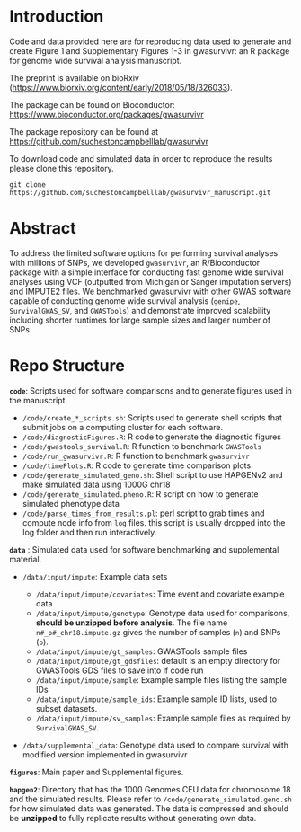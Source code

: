 
Introduction
============

Code and data provided here are for reproducing data used to generate and create Figure 1 and Supplementary Figures 1-3 in  gwasurvivr: an R package for genome wide survival analysis manuscript.


The preprint is available on bioRxiv (https://www.biorxiv.org/content/early/2018/05/18/326033).

The package can be found on Bioconductor: https://www.bioconductor.org/packages/gwasurvivr

The package repository can be found at https://github.com/suchestoncampbelllab/gwasurvivr

To download code and simulated data in order to reproduce the results please clone this repository.

```
git clone https://github.com/suchestoncampbelllab/gwasurvivr_manuscript.git
```

Abstract
========

To address the limited software options for performing survival analyses with millions of SNPs, we developed `gwasurvivr`, an R/Bioconductor package with a simple interface for conducting fast genome wide survival analyses using VCF (outputted from Michigan or Sanger imputation servers) and IMPUTE2 files. We benchmarked gwasurvivr with other GWAS software capable of conducting genome wide survival analysis (`genipe`, `SurvivalGWAS_SV`, and `GWASTools`) and demonstrate improved scalability including shorter runtimes for large sample sizes and larger number of SNPs.

Repo Structure
==============

**`code`**: Scripts used for software comparisons and to generate figures used in the manuscript.

-   `/code/create_*_scripts.sh`: Scripts used to generate shell scripts that submit jobs on a computing cluster for each software.
-   `/code/diagnosticFigures.R`: R code to generate the diagnostic figures
-   `/code/gwastools_survival.R`: R function to benchmark `GWASTools`
-   `/code/run_gwasurvivr.R`: R function to benchmark `gwasurvivr`
-   `/code/timePlots.R`: R code to generate time comparison plots. 
-   `/code/generate_simulated_geno.sh`: Shell script to use HAPGENv2 and make simulated data using 1000G chr18
-   `/code/generate_simulated.pheno.R`: R script on how to generate simulated phenotype data
-   `/code/parse_times_from_results.pl`: perl script to grab times and compute node info from `log` files. this script is usually dropped into the log folder and then run interactively.



**`data`** : Simulated data used for software benchmarking and supplemental material.
- `/data/input/impute`: Example data sets

    - `/data/input/impute/covariates`: Time event and covariate example data
    - `/data/input/impute/genotype`: Genotype data used for comparisons, **should be unzipped before analysis**. The file name `n#_p#_chr18.impute.gz` gives the number of samples (`n`) and SNPs (`p`).
    - `/data/input/impute/gt_samples`: GWASTools sample files
    - `/data/input/impute/gt_gdsfiles`: default is an empty directory for GWASTools GDS files to save into if code run    
    - `/data/input/impute/sample`: Example sample files listing the sample IDs
    - `/data/input/impute/sample_ids`: Example sample ID lists, used to subset datasets.
    - `/data/input/impute/sv_samples`: Example sample files as required by `SurvivalGWAS_SV`.

-   `/data/supplemental_data`: Genotype data used to compare survival with modified version implemented in gwasurvivr

**`figures`**: Main paper and Supplemental figures.

**`hapgen2`**: Directory that has the 1000 Genomes CEU data for chromosome 18 and the simulated results. Please refer to `/code/generate_simulated.geno.sh` for how simulated data was generated. The data is compressed and should be **unzipped** to fully replicate results without generating own data. 
